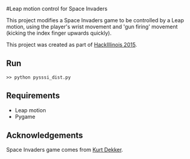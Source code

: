#Leap motion control for Space Invaders

This project modifies a Space Invaders game to be controlled by a Leap motion,
using the player's wrist movement and 'gun firing' movement (kicking the index
finger upwards quickly).

This project was created as part of [HackIllinois 2015](hackillinois.org).

Run
---

    >> python pysssi_dist.py

Requirements
---
* Leap motion
* Pygame

Acknowledgements
---
Space Invaders game comes from [Kurt Dekker](http://pygame.org/project-Python+Super+Stupid+Space+Invaders-365-.html).

